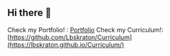 ## Hi there 👋

Check my Portfolio! : [Portfolio](https://lbskraton.github.io/PortafolioPDA/)
Check my Curriculum!: [https://github.com/Lbskraton/Curriculum](https://lbskraton.github.io/Curriculum/)


<!--
**Lbskraton/Lbskraton** is a ✨ _special_ ✨ repository because its `README.md` (this file) appears on your GitHub profile.

Here are some ideas to get you started:

- 🔭 I’m currently working on ...
- 🌱 I’m currently learning ...
- 👯 I’m looking to collaborate on ...
- 🤔 I’m looking for help with ...
- 💬 Ask me about ...
- 📫 How to reach me: ...
- 😄 Pronouns: ...
- ⚡ Fun fact: ...
-->

